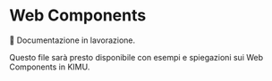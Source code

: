 # Web Components

🚧 Documentazione in lavorazione.

Questo file sarà presto disponibile con esempi e spiegazioni sui Web Components in KIMU.

